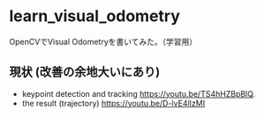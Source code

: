 # learn_visual_odometry
OpenCVでVisual Odometryを書いてみた。（学習用）

## 現状 (改善の余地大いにあり)
* keypoint detection and tracking https://youtu.be/TS4hHZBpBlQ.
* the result (trajectory) https://youtu.be/D-lvE4lIzMI